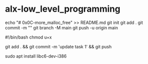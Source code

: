 # alx-low_level_programming

echo "# 0x0C-more_malloc_free" >> README.md
git init
git add .
git commit -m ""
git branch -M main
git push -u origin main

#!/bin/bash
chmod u+x 

git add . && git commit -m 'update task 1' && git push

sudo apt install libc6-dev-i386
